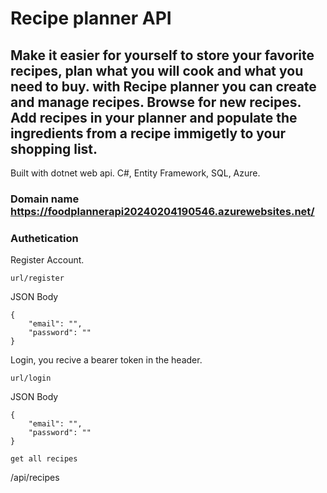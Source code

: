 # Recipe planner API
## Make it easier for yourself to store your favorite recipes, plan what you will cook and what you need to buy. with Recipe planner you can create and manage recipes. Browse for new recipes. Add recipes in your planner and populate the ingredients from a recipe immigetly to your shopping list.

Built with dotnet web api. C#, Entity Framework, SQL, Azure.

### Domain name https://foodplannerapi20240204190546.azurewebsites.net/

### Authetication
Register Account.
```
url/register
```
JSON Body
```
{
    "email": "",
    "password": ""
}
```
Login, you recive a bearer token in the header.
```
url/login
```
JSON Body
```
{
    "email": "",
    "password": ""
}
```
```
get all recipes
```
/api/recipes
```
